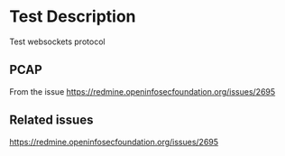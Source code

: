 # Test Description

Test websockets protocol

## PCAP

From the issue https://redmine.openinfosecfoundation.org/issues/2695

## Related issues

https://redmine.openinfosecfoundation.org/issues/2695
